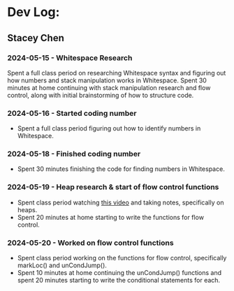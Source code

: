 # Dev Log:
## Stacey Chen
### 2024-05-15 - Whitespace Research
Spent a full class period on researching Whitespace syntax and figuring out how numbers and stack manipulation works in Whitespace.
Spent 30 minutes at home continuing with stack manipulation research and flow control, along with initial brainstorming of how to structure code.

### 2024-05-16 - Started coding number
- Spent a full class period figuring out how to identify numbers in Whitespace.

### 2024-05-18 - Finished coding number
- Spent 30 minutes finishing the code for finding numbers in Whitespace.

### 2024-05-19 - Heap research & start of flow control functions
- Spent class period watching [this video](https://www.youtube.com/watch?v=O406bEHAOcc) and taking notes, specifically on heaps.
- Spent 20 minutes at home starting to write the functions for flow control.

### 2024-05-20 - Worked on flow control functions
- Spent class period working on the functions for flow control, specifically markLoc() and unCondJump().
- Spent 10 minutes at home continuing the unCondJump() functions and spent 20 minutes starting to write the conditional statements for each.
